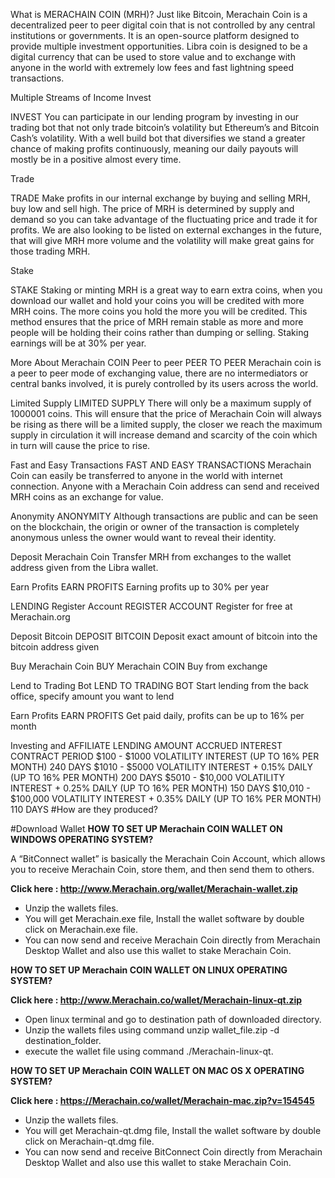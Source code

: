 What is MERACHAIN COIN (MRH)?
Just like Bitcoin, Merachain Coin is a decentralized peer to peer digital coin that is not controlled by any central institutions or governments. It is an open-source platform designed to provide multiple investment opportunities. Libra coin is designed to be a digital currency that can be used to store value and to exchange with anyone in the world with extremely low fees and fast lightning speed transactions.

Multiple Streams of Income
Invest

INVEST
You can participate in our lending program by investing in our trading bot that not only trade bitcoin’s volatility but Ethereum’s and Bitcoin Cash’s volatility. With a well build bot that diversifies we stand a greater chance of making profits continuously, meaning our daily payouts will mostly be in a positive almost every time.

Trade

TRADE
Make profits in our internal exchange by buying and selling MRH, buy low and sell high. The price of MRH is determined by supply and demand so you can take advantage of the fluctuating price and trade it for profits. We are also looking to be listed on external exchanges in the future, that will give MRH more volume and the volatility will make great gains for those trading MRH.

Stake

STAKE
Staking or minting MRH is a great way to earn extra coins, when you download our wallet and hold your coins you will be credited with more MRH coins. The more coins you hold the more you will be credited. This method ensures that the price of MRH remain stable as more and more people will be holding their coins rather than dumping or selling. Staking earnings will be at 30% per year.

More About Merachain COIN
Peer to peer
PEER TO PEER
Merachain coin is a peer to peer mode of exchanging value, there are no intermediators or central banks involved, it is purely controlled by its users across the world.

Limited Supply
LIMITED SUPPLY
There will only be a maximum supply of 1000001 coins. This will ensure that the price of Merachain Coin will always be rising as there will be a limited supply, the closer we reach the maximum supply in circulation it will increase demand and scarcity of the coin which in turn will cause the price to rise.

Fast and Easy Transactions
FAST AND EASY TRANSACTIONS
Merachain Coin can easily be transferred to anyone in the world with internet connection. Anyone with a Merachain Coin address can send and received MRH coins as an exchange for value.

Anonymity
ANONYMITY
Although transactions are public and can be seen on the blockchain, the origin or owner of the transaction is completely anonymous unless the owner would want to reveal their identity.

Deposit Merachain Coin
Transfer MRH from exchanges to the wallet address given from the Libra wallet.

Earn Profits
EARN PROFITS
Earning profits up to 30% per year

LENDING
Register Account
REGISTER ACCOUNT
Register for free at Merachain.org

Deposit Bitcoin
DEPOSIT BITCOIN
Deposit exact amount of bitcoin into the bitcoin address given

Buy Merachain Coin
BUY Merachain COIN
Buy from exchange

Lend to Trading Bot
LEND TO TRADING BOT
Start lending from the back office, specify amount you want to lend

Earn Profits
EARN PROFITS
Get paid daily, profits can be up to 16% per month

Investing and AFFILIATE
LENDING AMOUNT	ACCRUED INTEREST	CONTRACT PERIOD
$100 - $1000	VOLATILITY INTEREST (UP TO 16% PER MONTH)	240 DAYS
$1010 - $5000	VOLATILITY INTEREST + 0.15% DAILY (UP TO 16% PER MONTH)	200 DAYS
$5010 - $10,000	VOLATILITY INTEREST + 0.25% DAILY (UP TO 16% PER MONTH)	150 DAYS
$10,010 - $100,000	VOLATILITY INTEREST + 0.35% DAILY (UP TO 16% PER MONTH)	110 DAYS
#How are they produced?

#Download Wallet
<b>HOW TO SET UP Merachain COIN WALLET ON WINDOWS OPERATING SYSTEM?</b>

A “BitConnect wallet” is basically the Merachain Coin Account, which allows you to receive Merachain Coin, store them, and then send them to others.

<b>Click here : http://www.Merachain.org/wallet/Merachain-wallet.zip</b>
- Unzip the wallets files.
- You will get Merachain.exe file, Install the wallet software by double click on Merachain.exe file.
- You can now send and receive Merachain Coin directly from Merachain Desktop Wallet and also use this wallet to stake Merachain Coin.

<b> HOW TO SET UP Merachain COIN WALLET ON LINUX OPERATING SYSTEM?</b> 

<b>Click here : http://www.Merachain.co/wallet/Merachain-linux-qt.zip</b>

- Open linux terminal and go to destination path of downloaded directory.
- Unzip the wallets files using command unzip wallet_file.zip -d destination_folder.
- execute the wallet file using command ./Merachain-linux-qt.

<b>HOW TO SET UP Merachain COIN WALLET ON MAC OS X OPERATING SYSTEM?</b>

<b>Click here : https://Merachain.co/wallet/Merachain-mac.zip?v=154545</b>

- Unzip the wallets files.
- You will get Merachain-qt.dmg file, Install the wallet software by double click on Merachain-qt.dmg file.
- You can now send and receive BitConnect Coin directly from Merachain Desktop Wallet and also use this wallet to stake Merachain   Coin.



